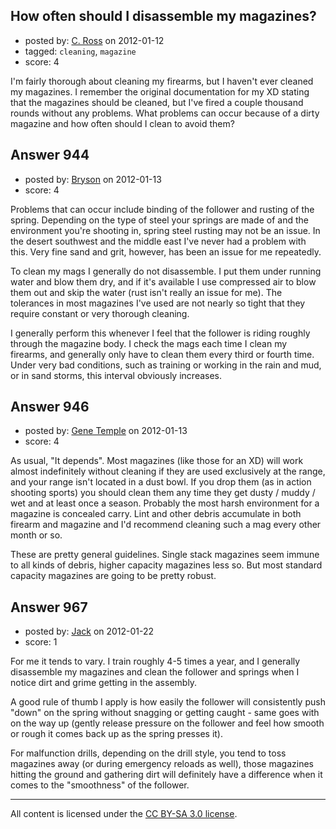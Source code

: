 ## How often should I disassemble my magazines?

- posted by: [C. Ross](https://stackexchange.com/users/-1/132-c-ross) on 2012-01-12
- tagged: `cleaning`, `magazine`
- score: 4

I'm fairly thorough about cleaning my firearms, but I haven't ever cleaned my magazines.  I remember the original documentation for my XD stating that the magazines should be cleaned, but I've fired a couple thousand rounds without any problems.  What problems can occur because of a dirty magazine and how often should I clean to avoid them?


## Answer 944

- posted by: [Bryson](https://stackexchange.com/users/-1/32-bryson) on 2012-01-13
- score: 4

Problems that can occur include binding of the follower and rusting of the spring. Depending on the type of steel your springs are made of and the environment you're shooting in, spring steel rusting may not be an issue. In the desert southwest and the middle east I've never had a problem with this. Very fine sand and grit, however, has been an issue for me repeatedly. 

To clean my mags I generally do not disassemble. I put them under running water and blow them dry, and if it's available I use compressed air to blow them out and skip the water (rust isn't really an issue for me). The tolerances in most magazines I've used are not nearly so tight that they require constant or very thorough cleaning.

I generally perform this whenever I feel that the follower is riding roughly through the magazine body. I check the mags each time I clean my firearms, and generally only have to clean them every third or fourth time. Under very bad conditions, such as training or working in the rain and mud, or in sand storms, this interval obviously increases.


## Answer 946

- posted by: [Gene Temple](https://stackexchange.com/users/-1/254-gene-temple) on 2012-01-13
- score: 4

As usual, "It depends".  Most magazines (like those for an XD) will work almost indefinitely without cleaning if they are used exclusively at the range, and your range isn't located in a dust bowl.  If you drop them (as in action shooting sports) you should clean them any time they get dusty / muddy / wet and at least once a season.  Probably the most harsh environment for a magazine is concealed carry.  Lint and other debris accumulate in both firearm and magazine and I'd recommend cleaning such a mag every other month or so.  

These are pretty general guidelines.  Single stack magazines seem immune to all kinds of debris, higher capacity magazines less so.  But most standard capacity magazines are going to be pretty robust.


## Answer 967

- posted by: [Jack](https://stackexchange.com/users/-1/382-jack) on 2012-01-22
- score: 1

For me it tends to vary.  I train roughly 4-5 times a year, and I generally disassemble my magazines and clean the follower and springs when I notice dirt and grime getting in the assembly.

A good rule of thumb I apply is how easily the follower will consistently push "down" on the spring without snagging or getting caught - same goes with on the way up (gently release pressure on the follower and feel how smooth or rough it comes back up as the spring presses it).

For malfunction drills, depending on the drill style, you tend to toss magazines away (or during emergency reloads as well), those magazines hitting the ground and gathering dirt will definitely have a difference when it comes to the "smoothness" of the follower.



---

All content is licensed under the [CC BY-SA 3.0 license](https://creativecommons.org/licenses/by-sa/3.0/).

